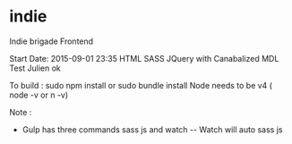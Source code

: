 # indie
Indie brigade Frontend 

Start Date: 2015-09-01 23:35
HTML SASS JQuery with Canabalized MDL
Test Julien ok


To build : sudo npm install or sudo bundle install
Node needs to be v4 ( node -v or n -v)

Note :
- Gulp has three commands sass js and watch
  -- Watch will auto sass js
